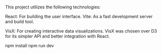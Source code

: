 This project utilizes the following technologies:

React: For building the user interface.
Vite: As a fast development server and build tool.

VisX: For creating interactive data visualizations.
VisX was chosen over D3 for its simpler API and better integration with React.

npm install
npm run dev